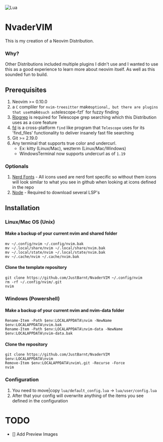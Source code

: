 ![Lua](https://img.shields.io/badge/Made%20with%20Lua-blueviolet.svg?style=for-the-badge&logo=lua)
# NvaderVIM
This is my creation of a Neovim Distribution.

### Why?
Other Distributions included multiple plugins I didn't use and I wanted to use this as a good experience to learn more about neovim itself. As well as this sounded fun to build.

## Prerequisites
1. Neovim >= 0.10.0
2. a `C` compliler for `nvim-treesitter`
    make` optional, but there are plugins that use `make` such as `telescope-fzf` for fuzzy finding
3. [Ripgrep](https://github.com/BurntSushi/ripgrep) is required for Telescope grep searching which this Distribution uses as a core feature
4. [fd](https://github.com/sharkdp/fd) is a cross-platform `find` like program that `Telescope` uses for its 'find_files' functionality to deliver insanely fast file searching
5. Git >= 2.19.0
6. Any terminal that supports true color and undercurl.
    - Ex: kitty (Linux/Mac), wezterm (Linux/Mac/Windows)
    - WindowsTerminal now supports undercurl as of `1.19`

### Optionals
1. [Nerd Fonts](https://nerdfonts.com) - All icons used are nerd font specific so without them icons will look similar to what you see in github when looking at icons defined in the repo
3. [Node](https://nodejs.org) - Required to download several LSP's

## Installation

### Linux/Mac OS (Unix)

#### Make a backup of your current nvim and shared folder

```shell
mv ~/.config/nvim ~/.config/nvim.bak
mv ~/.local/share/nvim ~/.local/share/nvim.bak
mv ~/.local/state/nvim ~/.local/state/nvim.bak
mv ~/.cache/nvim ~/.cache/nvim.bak
```

#### Clone the template repository

```shell
git clone https://github.com/JustBarnt/NvaderVIM ~/.config/nvim
rm -rf ~/.config/nvim/.git
nvim
```

### Windows (Powershell)

#### Make a backup of your current nvim and nvim-data folder

```pwsh
Rename-Item -Path $env:LOCALAPPDATA\nvim -NewName $env:LOCALAPPDATA\nvim.bak
Rename-Item -Path $env:LOCALAPPDATA\nvim-data -NewName $env:LOCALAPPDATA\nvim-data.bak
```

#### Clone the repository

```pwsh
git clone https://github.com/JustBarnt/NvaderVIM $env:LOCALAPPDATA\nvim
Remove-Item $env:LOCALAPPDATA\nvim\.git -Recurse -Force
nvim
```

### Configuration
1. You need to move|copy `lua/default_config.lua` -> `lua/user/config.lua`
2. After that your config will overwrite anything of the items you see defined in the configuration

# TODO
- [] Add Preview Images
